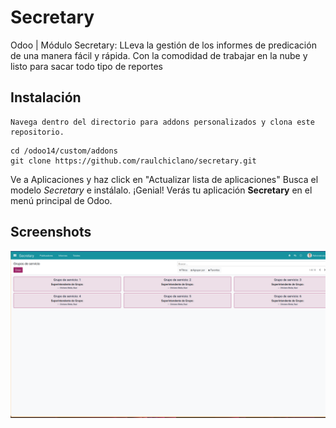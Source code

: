 # Secretary
Odoo | Módulo Secretary: 
LLeva la gestión de los informes de predicación de una manera fácil y rápida. Con la comodidad de trabajar en la nube y listo para sacar todo tipo de reportes

## Instalación

    Navega dentro del directorio para addons personalizados y clona este repositorio.
```
cd /odoo14/custom/addons
git clone https://github.com/raulchiclano/secretary.git
```
   
   Ve a Aplicaciones y haz click en "Actualizar lista de aplicaciones"
    Busca el modelo *Secretary* e instálalo.
    ¡Genial! Verás tu aplicación **Secretary** en el menú principal de Odoo.

## Screenshots
![Screenshot de la aplicación](https://github.com/raulchiclano/secretary/blob/main/screenshot.png)
